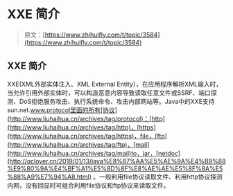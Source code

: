 # XXE 简介

> 原文：[https://www.zhihuifly.com/t/topic/3584](https://www.zhihuifly.com/t/topic/3584)

## XXE 简介

XXE(XML外部实体注入、XML External Entity），在应用程序解析XML输入时，当允许引用外部实体时，可以构造恶意内容导致读取任意文件或SSRF、端口探测、DoS拒绝服务攻击、执行系统命令、攻击内部网站等。Java中的XXE支持sun.net.www.protocol里面的所有[协议](http://www.liuhaihua.cn/archives/tag/protocol)：[http](http://www.liuhaihua.cn/archives/tag/http)，[https](http://www.liuhaihua.cn/archives/tag/https)，file，[ftp](http://www.liuhaihua.cn/archives/tag/ftp)，[mail](http://www.liuhaihua.cn/archives/tag/mail)to，jar，[netdoc](http://qclover.cn/2019/01/13/java%E8%87%AA%E5%AE%9A%E4%B9%89%E9%80%9A%E4%BF%A1%E5%8D%8F%E8%AE%AE%E5%8F%8A%E5%88%A9%E7%94%A8.html) 。一般利用file协议读取文件、利用http协议探测内网，没有回显时可组合利用file协议和ftp协议来读取文件。